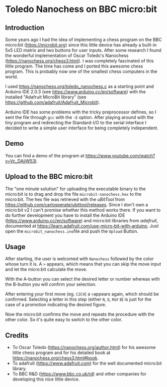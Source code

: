# Toledo Nanochess on BBC micro:bit

## Introduction
Some years ago I had the idea of implementing a chess program on the BBC micro:bit (https://microbit.org) since 
this little device has already a built-in 5x5 LED matrix and two buttons for user inputs. After some research I found
the wonderful implementation of Oscar Toledo's Nanochess (https://nanochess.org/chess3.html). I was completely
fascinated of this little program. The time has come and I ported this awesome chess program. This is probably now one of the smallest chess computers in the world.

I used https://nanochess.org/toledo_nanochess.c as a starting point and Arduino IDE 2.0.3 (see https://www.arduino.cc/en/software) with the installed "Adafruit MicroBit library" (see https://github.com/adafruit/Adafruit_Microbit).

Arduino IDE has some problems with the tricky preprocessor defines, so I sent the file through ``gcc`` with the ``-E`` option.
After playing around with the tiny program and redirecting the Standard-I/O to the serial interface I decided to write 
a simple user interface for being completely independent.

## Demo
You can find a demo of the program at https://www.youtube.com/watch?v=Vc_DAjjW53I.

## Upload to the BBC micro:bit
The "one minute solution" for uploading the executable binary to the micro:bit is to drag and drop the file ``microbit-nanochess.hex`` to the micro:bit. The hex file was retrieved with the *uBitTool* from https://github.com/carlosperate/ubittool/releases. Since I don't own a micro:bit v2 I can't promise whether this method works there. If you want to do further development you have to install the Arduino IDE (https://www.arduino.cc/en/software) and micro:bit libraries from *adafruit*, documented at https://learn.adafruit.com/use-micro-bit-with-arduino. Just open the ``microbit_nanochess.ino``file and push the ``Upload`` Button.

## Usage
After starting, the user is welcomed with ``Nanochess`` followed by the color whose turn it is. A ``>`` appears, which means that you can skip the move input and let the micro:bit calculate the move. 

With the A-button you can select the desired letter or number whereas with the B-button you will confirm your selection. 

After entering your first move (eg. ``C2C4``) a ``>``appears again, which should be confirmed. Selecting a letter in this step (either ``N``, ``Q``, ``R``or ``B``) is just for the case of a promotion indicating the desired figure. 

Now the micro:bit confirms the move and repeats the procedure with the other color. So it's quite easy to switch to the other color. 

## Credits
* To Oscar Toledo (https://nanochess.org/author.html) for his awesome little chess program and for his detailed book at https://nanochess.org/chess3.html#book.
* To adafruit (https://www.adafruit.com) for the well documented micro:bit library.
* To BBC R&D (https://www.bbc.co.uk/rd) and other companies for developing this nice little device.

